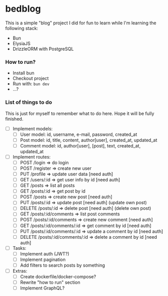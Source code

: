 # bedblog

This is a simple "blog" project I did for fun to learn while I'm learning the following stack:

- Bun
- ElysiaJS
- DrizzleORM with PostgreSQL

### How to run?

- Install bun
- Checkout project
- Run with: ```bun dev```
- ...?

### List of things to do

This is just for myself to remember what to do here. Hope it will be fully finished.

- [ ] Implement models:
    - [ ] User model: id, username, e-mail, password, created_at
    - [ ] Post model: id, title, content, author[user], created_at, updated_at
    - [ ] Comment model: id, author[user], [post], text, created_at, updated_at
- [ ] Implement routes:
    - [ ] POST /login => do login
    - [ ] POST /register => create new user
    - [ ] PUT /profile => update user data [need auth]
    - [ ] GET /users/:id => get user info by id [need auth]
    - [ ] GET /posts => list all posts
    - [ ] GET /posts/:id => get post by id
    - [ ] POST /posts => create new post [need auth]
    - [ ] PUT /posts/:id => update post [need auth] (update own post)
    - [ ] DELETE /posts/:id => delete post [need auth] (delete own post)
    - [ ] GET /posts/:id/comments => list post comments
    - [ ] POST /posts/:id/comments => create new comment [need auth]
    - [ ] GET /posts/:id/comments/:id => get comment by id [need auth]
    - [ ] PUT /posts/:id/comments/:id => update a comment by id [need auth]
    - [ ] DELETE /posts/:id/comments/:id => delete a comment by id [need auth]
- [ ] Tasks:
    - [ ] Implement auth (JWT?)
    - [ ] Implement pagination
    - [ ] Add filters to search posts by something
- [ ] Extras:
    - [ ] Create dockerfile/docker-compose?
    - [ ] Rewrite "how to run" section
    - [ ] Implement GraphQL?
